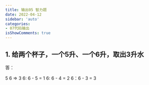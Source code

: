 ```yaml
---
title: 输出05 智力题
date: 2022-04-12
sidebar: 'auto'
categories:
- 07代码输出
isShowComments: true
---
```




## 1. 给两个杯子，一个5升、一个6升，取出3升水

答： 

5   6 => 3
6:  6 - 5  = 1
6:  6 - 4 = 2
6：6 - 3 = 3


